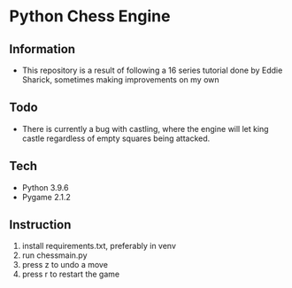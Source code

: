 # Python Chess Engine
## Information

- This repository is a result of following a 16 series tutorial done by Eddie Sharick, sometimes making improvements on my own

## Todo
- There is currently a bug with castling, where the engine will let king castle regardless of empty squares being attacked.

## Tech
- Python 3.9.6
- Pygame 2.1.2

## Instruction
1. install requirements.txt, preferably in venv
2. run chessmain.py
3. press z to undo a move
4. press r to restart the game